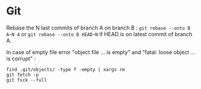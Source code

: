 # Git
Rebase the N last commits of branch A on branch B : `git rebase --onto B A~N A` or `git rebase --onto B HEAD~N` if HEAD is on latest commit of branch A.

In case of empty file error "object file ... is empty" and "fatal: loose object ... is corrupt" :
```
find .git/objects/ -type f -empty | xargs rm
git fetch -p
git fsck --full
```